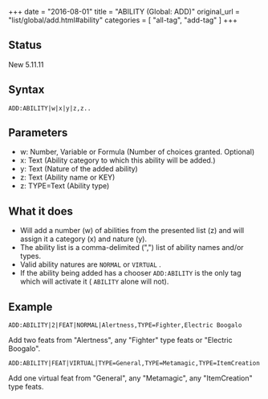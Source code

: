 +++
date = "2016-08-01"
title = "ABILITY (Global: ADD)"
original_url = "list/global/add.html#ability"
categories = [ "all-tag", "add-tag" ]
+++

## Status

New 5.11.11

## Syntax

`ADD:ABILITY|w|x|y|z,z..`

## Parameters

-   w: Number, Variable or Formula (Number of
    choices granted. Optional)
-   x: Text (Ability category to which this ability
    will be added.)
-   y: Text (Nature of the added ability)
-   z: Text (Ability name or KEY)
-   z: TYPE=Text (Ability type)



What it does
------------

-   Will add a number (w) of abilities from the presented list (z) and
    will assign it a category (x) and nature (y).
-   The ability list is a comma-delimited (",") list of ability names
    and/or types.
-   Valid ability natures are `NORMAL` or `VIRTUAL` .
-   If the ability being added has a chooser `ADD:ABILITY` is the only
    tag which will activate it ( `ABILITY` alone will not).

Example
-------

`ADD:ABILITY|2|FEAT|NORMAL|Alertness,TYPE=Fighter,Electric Boogalo`

Add two feats from "Alertness", any "Fighter" type feats or "Electric
Boogalo".

`ADD:ABILITY|FEAT|VIRTUAL|TYPE=General,TYPE=Metamagic,TYPE=ItemCreation`

Add one virtual feat from "General", any "Metamagic", any "ItemCreation"
type feats.

